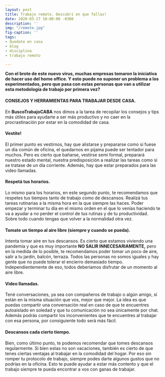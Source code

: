 ```yaml
---
layout: post
title: Trabajo remoto. Descubrí en que fallas!
date: 2020-03-27 10:00:00 -0300
description: ''
img: "/remoto.jpg"
fig-caption: ''
tags:
- Quedate en casa
- blog
- disciplina
- trabajo remoto

---
```

**Con el brote de este nuevo virus, muchas empresas tomaron la iniciativa de hacer uso del home office.  Y esto puede no suponer un problema a los experimentados, pero que pasa con estas personas que van a utilizar esta metodología de trabajo por primera vez?**

#### CONSEJOS Y HERRAMIENTAS PARA TRABAJAR DESDE CASA.

En **BuscoTrabajoCABA** nos dimos a la tarea de recopilar los consejos y tips más útiles para ayudarte a ser más productivo y no caer en la procrastinación por estar en la comodidad de casa.

#### **Vestite!**

El primer punto es vestirnos, hay que alistarse y prepararse como si fuese un día común de oficina, el quedarnos en pijama puede ser tentador para muchos. Pero es cierto que bañarse, vestirse semi formal, preparará nuestro estado mental, nuestra predisposición a realizar las tareas como si se tratase de un día corriente. Además, hay que estar preparados para las video llamadas.

#### **Respetá tus horarios.**

Lo mismo para los horarios, en este segundo punto, te recomendamos que respetes tus tiempos tanto de trabajo como de descansos. Realizá tus tareas rutinarias a la misma hora en la que siempre las haces. Poder empezar y terminar tu día en el mismo orden en el que lo venías haciendo te va a ayudar a no perder el control de tus rutinas y de tu productividad. Sobre todo cuando tengas que volver a la normalidad otra vez.

#### **Tomate un tiempo al aire libre (siempre y cuando se pueda).**

Intenta tomar aire en tus descansos. Es cierto que estamos viviendo una pandemía y que es muy importante **NO SALIR INNECESARIAMENTE,** pero en la medida de lo posible, te recomendamos poder tomar un poco de aire, salir a tu jardín, balcón, terraza. Todos las personas no somos iguales y hay gente que no puede tolerar el encierro demasiado tiempo. Independientemente de eso, todos deberíamos disfrutar de un momento al aire libre.

#### **Video llamadas.**

Tené conversaciones, ya sea con compañeros de trabajo o algún amigo, si están en la misma situación que vos, mejor que mejor. La idea es que puedas compartir una conversación real en caso de que te encuentres autoaislado en soledad y que tu comunicación no sea únicamente por chat. Además podrás compartir los inconvenientes que te encuentres al trabajar con esa persona, por consiguiente todo será más fácil.

#### **Descansos cada cierto tiempo.**

Bien, como último punto, te podemos recomendar que tomes descansos regularmente. Si bien estas no son vacaciones, también es cierto de que tenes ciertas ventajas al trabajar en la comodidad del hogar. Por eso sin romper tu protocolo de trabajo, siempre podes darte algunos gustos que no podrías en la oficina. Esto te puede ayudar a estar más contento y que el trabajo siempre te pueda encontrar a vos con ganas de trabajar.
